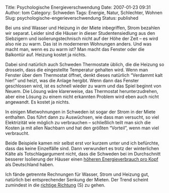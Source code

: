 Title: Psychologische Energieverschwendung
Date: 2007-01-23 09:31
Author: tom
Category: Schweden
Tags: Energie, Natur, Schlechter, Wohnen
Slug: psychologische-engerieverschwendung
Status: published

Bei uns sind Wasser und Heizung in der Miete inbegriffen, Strom bezahlen
wir separat. Leider sind die Häuser in dieser Studentensiedlung aus den
Siebzigern und isolierungstechnisch nicht auf der Höhe der Zeit – es
wird also nie zu warm. Das ist in moderneren Wohnungen anders. Und was
macht man, wenn es zu warm ist? Man macht das Fenster oder die Balkontür
auf. Heizung kostet ja nichts.

Dabei sind natürlich auch Schweden Thermostate üblich, die die Heizung
so drosseln, dass die eingestellte Temperatur gehalten wird. Wenn man
Fenster über dem Thermostat öffnet, denkt dieses natürlich “Verdammt
kalt hier!” und heizt, was die Anlage hergibt. Wenn dann das Fenster
geschlossen wird, ist es schnell wieder zu warm und das Spiel beginnt
von Neuem. Die Lösung wäre klarerweise, das Thermostat herunterzudrehen,
aber eine Lösung zu einem nicht erkannten Problem wird eben auch nicht
angewandt. Es kostet ja nichts.

In einigen Mietwohnungen in Schweden ist sogar der Strom in der Miete
enthalten. Das führt dann zu Auswüchsen, wie dass man versucht, so viel
Elektrizität wie möglich zu verbrauchen – schließlich teilt man sich die
Kosten ja mit allen Nachbarn und hat den größten “Vorteil”, wenn man
viel verbraucht.

Beide Beispiele kamen mir selbst erst vor kurzem unter und ich
befürchte, dass das keine Einzelfälle sind. Dann verwundert es trotz der
winterlichen Kälte als Totschlagargument nicht, dass die Schweden bei im
Durchschnitt besserer Isolierung der Häuser einen [höheren
Energieverbrauch pro
Kopf](http://www.bfs.admin.ch/bfs/portal/de/index/international/statatlas_europa.html)
als Deutschland haben.

Ich fände getrennte Rechnungen für Wasser, Strom und Heizung gut,
natürlich bei entsprechender Senkung der Mieten. Der Trend scheint
zumindest in die [richtige
Richtung](http://www.sr.se/Ekot/artikel.asp?artikel=1117240) (S) zu
gehen.

